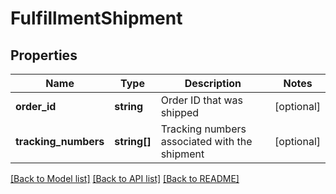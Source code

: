 # FulfillmentShipment

## Properties
Name | Type | Description | Notes
------------ | ------------- | ------------- | -------------
**order_id** | **string** | Order ID that was shipped | [optional] 
**tracking_numbers** | **string[]** | Tracking numbers associated with the shipment | [optional] 

[[Back to Model list]](../README.md#documentation-for-models) [[Back to API list]](../README.md#documentation-for-api-endpoints) [[Back to README]](../README.md)


